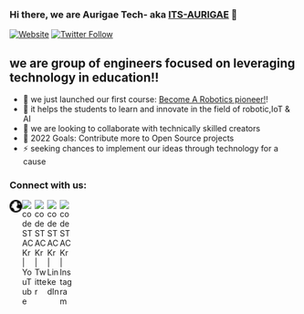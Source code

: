 ### Hi there, we are Aurigae Tech- aka [ITS-AURIGAE][website] 👋 

[![Website](https://img.shields.io/website?label=aurigaetech.com&style=for-the-badge&url=https%3A%2F%2Fcodestackr.com)](https://aurigaetech.com)
[![Twitter Follow](https://img.shields.io/twitter/follow/AurigaeTech?color=1DA1F2&logo=twitter&style=for-the-badge)](https://twitter.com/intent/follow?original_referer=https%3A%2F%2Fgithub.com%2FITS-AURIGAETECH&screen_name=AurigaeTech)

## we are group of engineers focused on leveraging technology in education!!

- 🔭 we just launched our first course: [Become A Robotics pioneer!][course]!
- 🌱 it helps the students to learn and innovate in the field of robotic,IoT & AI
- 👯 we are looking to collaborate with technically skilled creators
- 🥅 2022 Goals: Contribute more to Open Source projects
- ⚡ seeking chances to implement our ideas through technology for a cause

### Connect with us:

[<img align="left" alt="codeSTACKr.com" width="22px" src="https://raw.githubusercontent.com/iconic/open-iconic/master/svg/globe.svg" />][website]
[<img align="left" alt="codeSTACKr | YouTube" width="22px" src="https://cdn.jsdelivr.net/npm/simple-icons@v3/icons/youtube.svg" />][youtube]
[<img align="left" alt="codeSTACKr | Twitter" width="22px" src="https://cdn.jsdelivr.net/npm/simple-icons@v3/icons/twitter.svg" />][twitter]
[<img align="left" alt="codeSTACKr | LinkedIn" width="22px" src="https://cdn.jsdelivr.net/npm/simple-icons@v3/icons/linkedin.svg" />][linkedin]
[<img align="left" alt="codeSTACKr | Instagram" width="22px" src="https://cdn.jsdelivr.net/npm/simple-icons@v3/icons/instagram.svg" />][instagram]

<br />





[website]: https://www.aurigaetech.com
[course]: https://www.aurigaetech.com/product-page/basic-package
[twitter]: https://twitter.com/AurigaeTech
[youtube]: https://youtube.com/channel/UCMK4yU34HdEZ6WERdK3smzQ
[instagram]: https://instagram.com/aurigaetech
[linkedin]: https://linkedin.com/company/aurigae-tech/


